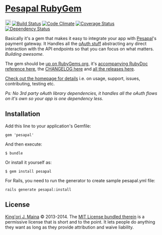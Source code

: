 [Pesapal RubyGem][2]
===============

<a href="http://badge.fury.io/rb/pesapal"><img src="https://badge.fury.io/rb/pesapal@2x.png" alt="Gem Version" height="18"></a>
[![Build Status](https://travis-ci.org/itsmrwave/pesapal-gem.png?branch=master)](https://travis-ci.org/itsmrwave/pesapal-gem)
[![Code Climate](https://codeclimate.com/github/itsmrwave/pesapal-gem.png)](https://codeclimate.com/github/itsmrwave/pesapal-gem)
[![Coverage Status](https://coveralls.io/repos/itsmrwave/pesapal-gem/badge.png)](https://coveralls.io/r/itsmrwave/pesapal-gem)
[![Dependency Status](https://gemnasium.com/itsmrwave/pesapal-gem.png)](https://gemnasium.com/itsmrwave/pesapal-gem)


Basically it's a gem that makes it easy to integrate your app with
[Pesapal][1]'s payment gateway. It Handles all the [oAuth stuff][3] abstracting
any direct interaction with the API endpoints so that you can focus on what
matters. _Building awesome_.

The gem should be [up on RubyGems.org][4], it's [accompanying RubyDoc reference
here][9], the [CHANGELOG here][5] and [all the releases here][6].

[Check out the homepage for details][2] i.e. on usage, support, issues,
contributing, testing etc.

_Ps: No 3rd party oAuth library dependencies, it handles all the oAuth flows on
it's own so your app is one dependency less._


Installation
------------

Add this line to your application's Gemfile:

    gem 'pesapal'

And then execute:

    $ bundle

Or install it yourself as:

    $ gem install pesapal

For Rails, you need to run the generator to create sample pesapal.yml file:

    rails generate pesapal:install


License
-------

[King'ori J. Maina][7] © 2013-2014. The [MIT License bundled therein][8] is a
permissive license that is short and to the point. It lets people do anything
they want as long as they provide attribution and waive liability.

[1]: https://www.pesapal.com/
[2]: http://itsmrwave.github.io/pesapal-gem
[3]: http://oauth.net/core/1.0/
[4]: http://rubygems.org/gems/pesapal
[5]: https://raw.githubusercontent.com/itsmrwave/pesapal-gem/master/CHANGELOG.md
[6]: https://github.com/itsmrwave/pesapal-gem/releases/
[7]: http://kingori.co/
[8]: https://raw.githubusercontent.com/itsmrwave/pesapal-gem/master/LICENSE.md
[9]: http://rubydoc.info/gems/pesapal/
